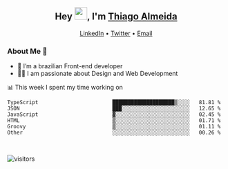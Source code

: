 

<h2 align="center">Hey <img src="https://github.com/TheDudeThatCode/TheDudeThatCode/blob/master/Assets/Hi.gif" width="29">, I'm <a href="https://www.linkedin.com/in/thiago-almeida-69785569/">Thiago Almeida</a></h2>
<p align="center">
  <a href="https://www.linkedin.com/in/thiago-almeida-69785569/">LinkedIn</a> •
  <a href="https://twitter.com/thiagoloal">Twitter</a> •
  <a href="mailto:thiagoloal@gmail.com">Email</a>
</p>

### About Me 🚀
- 🌱  I’m a brazilian Front-end developer</br>
- 👨‍💻  I am passionate about Design and Web Development</br>

<!-- ![Thiago Almeida github stats](https://github-readme-stats.vercel.app/api?username=thiagoloal&show_icons=true&hide_border=true)&nbsp;&nbsp; -->

📊 This week I spent my time working on
<!--START_SECTION:waka-->

```text
TypeScript                        ████████████████████▒░░░░   81.81 %
JSON                              ███░░░░░░░░░░░░░░░░░░░░░░   12.65 %
JavaScript                        ▓░░░░░░░░░░░░░░░░░░░░░░░░   02.45 %
HTML                              ▒░░░░░░░░░░░░░░░░░░░░░░░░   01.71 %
Groovy                            ▒░░░░░░░░░░░░░░░░░░░░░░░░   01.11 %
Other                             ░░░░░░░░░░░░░░░░░░░░░░░░░   00.26 %
```

<!--END_SECTION:waka-->

<br />

![visitors](https://visitor-badge.laobi.icu/badge?page_id=thiagoloal.thiagoloal)
